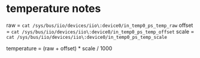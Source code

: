 # temperature notes

raw = `cat /sys/bus/iio/devices/iio\:device0/in_temp0_ps_temp_raw`
offset = `cat /sys/bus/iio/devices/iio\:device0/in_temp0_ps_temp_offset`
scale = `cat /sys/bus/iio/devices/iio\:device0/in_temp0_ps_temp_scale`

temperature = (raw + offset) * scale / 1000
